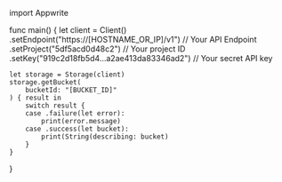 import Appwrite

func main() {
    let client = Client()
      .setEndpoint("https://[HOSTNAME_OR_IP]/v1") // Your API Endpoint
      .setProject("5df5acd0d48c2") // Your project ID
      .setKey("919c2d18fb5d4...a2ae413da83346ad2") // Your secret API key

    let storage = Storage(client)
    storage.getBucket(
        bucketId: "[BUCKET_ID]"
    ) { result in
        switch result {
        case .failure(let error):
            print(error.message)
        case .success(let bucket):
            print(String(describing: bucket)
        }
    }
}
